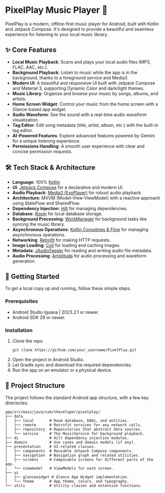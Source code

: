 # PixelPlay Music Player 🎵

PixelPlay is a modern, offline-first music player for Android, built with Kotlin and Jetpack Compose. It's designed to provide a beautiful and seamless experience for listening to your local music library.

## ✨ Core Features

- **Local Music Playback**: Scans and plays your local audio files (MP3, FLAC, AAC, etc.).
- **Background Playback**: Listen to music while the app is in the background, thanks to a foreground service and Media3.
- **Modern UI**: A beautiful and responsive UI built with Jetpack Compose and Material 3, supporting Dynamic Color and dark/light themes.
- **Music Library**: Organize and browse your music by songs, albums, and artists.
- **Home Screen Widget**: Control your music from the home screen with a Glance-based app widget.
- **Audio Waveform**: See the sound with a real-time audio waveform visualization.
- **Tag Editor**: Edit song metadata (title, artist, album, etc.) with the built-in tag editor.
- **AI-Powered Features**: Explore advanced features powered by Gemini for a unique listening experience.
- **Permissions Handling**: A smooth user experience with clear and concise permission requests.

## 🛠️ Tech Stack & Architecture

- **Language**: 100% [Kotlin](https://kotlinlang.org/)
- **UI**: [Jetpack Compose](https://developer.android.com/jetpack/compose) for a declarative and modern UI.
- **Audio Playback**: [Media3 (ExoPlayer)](https://developer.android.com/guide/topics/media/media3) for robust audio playback.
- **Architecture**: MVVM (Model-View-ViewModel) with a reactive approach using StateFlow and SharedFlow.
- **Dependency Injection**: [Hilt](https://dagger.dev/hilt/) for managing dependencies.
- **Database**: [Room](https://developer.android.com/training/data-storage/room) for local database storage.
- **Background Processing**: [WorkManager](https://developer.android.com/topic/libraries/architecture/workmanager) for background tasks like syncing the music library.
- **Asynchronous Operations**: [Kotlin Coroutines & Flow](https://kotlinlang.org/docs/coroutines-guide.html) for managing asynchronous operations.
- **Networking**: [Retrofit](https://square.github.io/retrofit/) for making HTTP requests.
- **Image Loading**: [Coil](https://coil-kt.github.io/coil/) for loading and caching images.
- **Metadata**: [JAudioTagger](http://www.jthink.net/jaudiotagger/) for reading and writing audio file metadata.
- **Audio Processing**: [Amplituda](https://github.com/lincollincol/Amplituda) for audio processing and waveform generation.

## 🚀 Getting Started

To get a local copy up and running, follow these simple steps.

### Prerequisites

- Android Studio Iguana | 2023.2.1 or newer.
- Android SDK 29 or newer.

### Installation

1. Clone the repo
   ```sh
   git clone https://github.com/your_username/PixelPlay.git
   ```
2. Open the project in Android Studio.
3. Let Gradle sync and download the required dependencies.
4. Run the app on an emulator or a physical device.

## 📂 Project Structure

The project follows the standard Android app structure, with a few key directories:

```
app/src/main/java/com/theveloper/pixelplay/
├── data
│   ├── local       # Room database, DAOs, and entities.
│   ├── remote      # Retrofit services for any network calls.
│   ├── repository  # Repositories that abstract data sources.
│   └── service     # The MusicService for background playback.
├── di              # Hilt dependency injection modules.
├── domain          # Use cases and domain models (if any).
├── presentation    # UI-related classes.
│   ├── components  # Reusable Jetpack Compose components.
│   ├── navigation  # Navigation graph and related utilities.
│   ├── screens     # Composable screens for different parts of the app.
│   └── viewmodel   # ViewModels for each screen.
├── ui
│   ├── glancewidget # Glance App Widget implementation.
│   └── theme       # App theme, colors, and typography.
└── utils           # Utility classes and extension functions.
```
